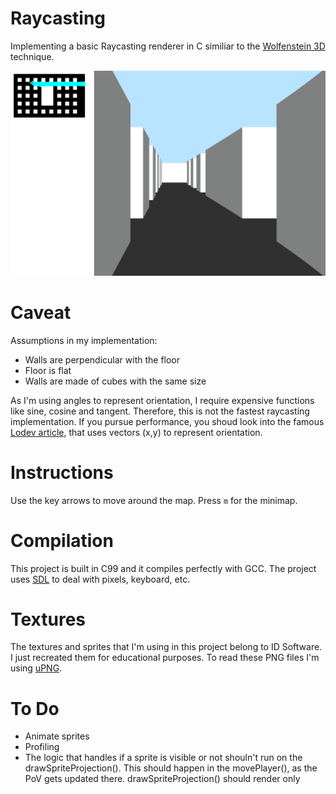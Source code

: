 # Raycasting
Implementing a basic Raycasting renderer in C similiar to the [Wolfenstein 3D](https://github.com/id-Software/wolf3d) technique. 

![Demo](./assets/demo.gif)

# Caveat
Assumptions in my implementation:

* Walls are perpendicular with the floor
* Floor is flat
* Walls are made of cubes with the same size

As I'm using angles to represent orientation, I require expensive functions like sine, cosine and tangent. Therefore, this is not the fastest raycasting implementation. If you pursue performance, you shoud look into the famous [Lodev article](lodev.org/cgtutor/raycasting.html), that uses vectors (x,y) to represent orientation.

# Instructions
Use the key arrows to move around the map. Press `m` for the minimap.

# Compilation
This project is built in C99 and it compiles perfectly with GCC. The project uses [SDL](https://www.libsdl.org/) to deal with pixels, keyboard, etc.

# Textures
The textures and sprites that I'm using in this project belong to ID Software. I just recreated them for educational purposes. To read these PNG files I'm using [uPNG](https://github.com/elanthis/upng).

# To Do
* Animate sprites
* Profiling
* The logic that handles if a sprite is visible or not shouln't run on the drawSpriteProjection(). This should happen in the movePlayer(), as the PoV gets updated there. drawSpriteProjection() should render only